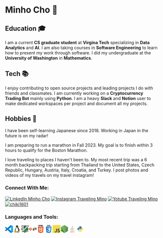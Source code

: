 # Minho Cho 👋

## Education 🎓

I am a current **CS graduate student** at **Virgina Tech** specializing in **Data Analytics** and **AI**. I am also taking courses in **Software Engineering** to learn how to present my work through software. I did my undergraduate at the **University of Washington** in **Mathematics**. 

## Tech 📚

I enjoy contributing to open source projects and leading projects I do with friends and classmates. I am currently working on a **Cryptocurrency Trading Bot** mainly using **Python**. I am a heavy **Slack** and **Notion** user to make dedicated workspaces per project and document all my projects.  

## Hobbies 🏃

I have been self-learning Japanese since 2018. Working in Japan in the future is on my radar!

I am preparing to run a marathon in Fall 2023. My goal is to finish within 3 hours to qualify for the Boston Marathon. 

I love traveling to places I haven't been to. My most recent trip was a 6 month backpacking trip starting from Thailand to the United States, Czech Republic, Hungary, Austria, Italy, Croatia, and Turkey. I post photos and videos of my travels on my travel instagram!

### Connect With Me:

<a href="https://linkedin.com/in/minhocho4" target="blank"><img align="center" src="https://raw.githubusercontent.com/rahuldkjain/github-profile-readme-generator/master/src/images/icons/Social/linked-in-alt.svg" alt="LinkedIn Minho Cho" height="30" width="40" /></a>
<a href="https://instagram.com/travelingmino" target="blank"><img align="center" src="https://raw.githubusercontent.com/rahuldkjain/github-profile-readme-generator/master/src/images/icons/Social/instagram.svg" alt="Instagram Traveling Mino" height="30" width="40" /></a>
<a href="https://www.youtube.com/mc811mc" target="blank"><img align="center" src="https://raw.githubusercontent.com/rahuldkjain/github-profile-readme-generator/master/src/images/icons/Social/youtube.svg" alt="Yotube Traveling Mino" height="30" width="40" /></a>
<a href="https://dev.to/mc811mc" target="blank"><img align="center" src="https://raw.githubusercontent.com/rahuldkjain/github-profile-readme-generator/master/src/images/icons/Social/devto.svg" alt="chiki1601" height="30" width="40" /></a>

### Languages and Tools:

<img align="left" alt="Visual Studio Code" width="26px" src="https://raw.githubusercontent.com/github/explore/80688e429a7d4ef2fca1e82350fe8e3517d3494d/topics/visual-studio-code/visual-studio-code.png" />
<img align="left" alt="Linux" width="26px" src="https://raw.githubusercontent.com/github/explore/80688e429a7d4ef2fca1e82350fe8e3517d3494d/topics/linux/linux.png" />
<img align="left" alt="Vim" width="26px" src="https://raw.githubusercontent.com/github/explore/80688e429a7d4ef2fca1e82350fe8e3517d3494d/topics/vim/vim.png" />
<img align="left" alt="Git" width="26px" src="https://raw.githubusercontent.com/github/explore/80688e429a7d4ef2fca1e82350fe8e3517d3494d/topics/git/git.png" />
<img align="left" alt="HTML5" width="26px" src="https://raw.githubusercontent.com/github/explore/80688e429a7d4ef2fca1e82350fe8e3517d3494d/topics/html/html.png" />
<img align="left" alt="CSS3" width="26px" src="https://raw.githubusercontent.com/github/explore/80688e429a7d4ef2fca1e82350fe8e3517d3494d/topics/css/css.png" />
<img align="left" alt="JavaScript" width="26px" src="https://raw.githubusercontent.com/github/explore/80688e429a7d4ef2fca1e82350fe8e3517d3494d/topics/javascript/javascript.png" />
<img align="left" alt="React" width="26px" src="https://raw.githubusercontent.com/github/explore/80688e429a7d4ef2fca1e82350fe8e3517d3494d/topics/nodejs/nodejs.png" />
<img align="left" alt="Java" width="26px" src="https://raw.githubusercontent.com/github/explore/80688e429a7d4ef2fca1e82350fe8e3517d3494d/topics/java/java.png" />
<img align="left" alt="Python" width="26px" src="https://raw.githubusercontent.com/github/explore/80688e429a7d4ef2fca1e82350fe8e3517d3494d/topics/python/python.png" />

